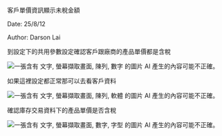 客戶單價資訊顯示未稅金額

Date: 25/8/12

Author: Darson Lai

到設定下的共用參數設定確認客戶跟廠商的產品單價都是含稅

![一張含有 文字, 螢幕擷取畫面, 陳列, 數字 的圖片 AI
產生的內容可能不正確。](media/media/image1.png)

如果這裡設定都正常那可以去看客戶資料

![一張含有 文字, 螢幕擷取畫面, 陳列, 軟體 的圖片 AI
產生的內容可能不正確。](media/media/image2.png)

確認庫存交易資料下的產品單價是否含稅

![一張含有 文字, 螢幕擷取畫面, 數字, 字型 的圖片 AI
產生的內容可能不正確。](media/media/image3.png)
